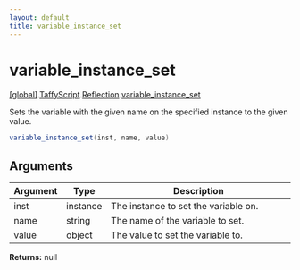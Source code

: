 ```yaml
---
layout: default
title: variable_instance_set
---
```


# variable_instance_set

[\[global\]]({{site.baseurl}}/docs/).[TaffyScript]({{site.baseurl}}/docs/TaffyScript/).[Reflection]({{site.baseurl}}/docs/TaffyScript/Reflection/).[variable_instance_set]({{site.baseurl}}/docs/TaffyScript/Reflection/variable_instance_set/)

Sets the variable with the given name on the specified instance to the given value.

```cs
variable_instance_set(inst, name, value)
```

## Arguments

<table>
  <col width="15%">
  <col width="15%">
  <thead>
    <tr>
      <th>Argument</th>
      <th>Type</th>
      <th>Description</th>
    </tr>
  </thead>
  <tbody>
    <tr>
      <td>inst</td>
      <td>instance</td>
      <td>The instance to set the variable on.</td>
    </tr>
    <tr>
      <td>name</td>
      <td>string</td>
      <td>The name of the variable to set.</td>
    </tr>
    <tr>
      <td>value</td>
      <td>object</td>
      <td>The value to set the variable to.</td>
    </tr>
  </tbody>
</table>

**Returns:** null
